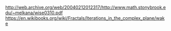 http://web.archive.org/web/20040212012317/http://www.math.stonybrook.edu/~melkana/wise0310.pdf
https://en.wikibooks.org/wiki/Fractals/Iterations_in_the_complex_plane/wake